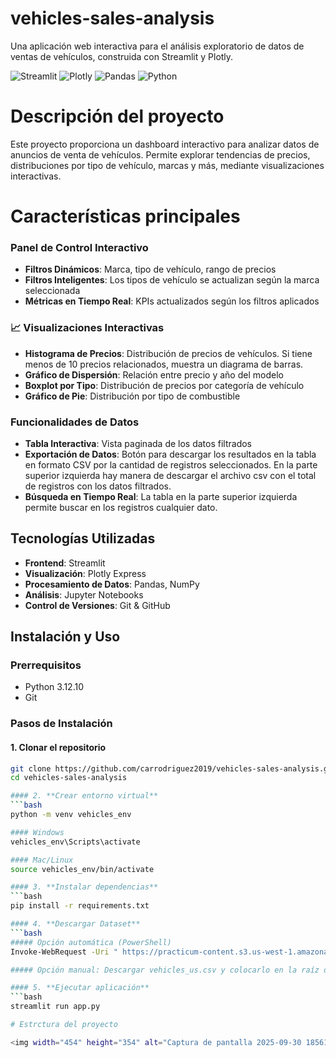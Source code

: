 # vehicles-sales-analysis
Una aplicación web interactiva para el análisis exploratorio de datos de ventas de vehículos, construida con Streamlit y Plotly.

![Streamlit](https://img.shields.io/badge/Streamlit-FF4B4B?style=for-the-badge&logo=Streamlit&logoColor=white)
![Plotly](https://img.shields.io/badge/Plotly-3F4F75?style=for-the-badge&logo=plotly)
![Pandas](https://img.shields.io/badge/Pandas-150458?style=for-the-badge&logo=pandas&logoColor=white)
![Python](https://img.shields.io/badge/Python-3776AB?style=for-the-badge&logo=python&logoColor=white)

# Descripción  del proyecto
Este proyecto proporciona un dashboard interactivo para analizar datos de anuncios de venta de vehículos. Permite explorar tendencias de precios, distribuciones por tipo de vehículo, marcas y más, mediante visualizaciones interactivas.

# Características principales

### Panel de Control Interactivo
- **Filtros Dinámicos**: Marca, tipo de vehículo, rango de precios
- **Filtros Inteligentes**: Los tipos de vehículo se actualizan según la marca seleccionada
- **Métricas en Tiempo Real**: KPIs actualizados según los filtros aplicados

### 📈 Visualizaciones Interactivas
- **Histograma de Precios**: Distribución de precios de vehículos. Si tiene menos de 10 precios relacionados, muestra un diagrama de barras. 
- **Gráfico de Dispersión**: Relación entre precio y año del modelo
- **Boxplot por Tipo**: Distribución de precios por categoría de vehículo
- **Gráfico de Pie**: Distribución por tipo de combustible

### Funcionalidades de Datos
- **Tabla Interactiva**: Vista paginada de los datos filtrados
- **Exportación de Datos**: Botón para descargar los resultados en la tabla en formato CSV por la cantidad de registros seleccionados. En la parte superior izquierda hay manera de descargar el archivo csv con el total de registros con los datos filtrados.
- **Búsqueda en Tiempo Real**: La tabla en la parte superior izquierda permite buscar en los registros cualquier dato.

## Tecnologías Utilizadas

- **Frontend**: Streamlit
- **Visualización**: Plotly Express
- **Procesamiento de Datos**: Pandas, NumPy
- **Análisis**: Jupyter Notebooks
- **Control de Versiones**: Git & GitHub

## Instalación y Uso

### Prerrequisitos
- Python 3.12.10
- Git

### Pasos de Instalación

#### 1. **Clonar el repositorio**
   ```bash
   git clone https://github.com/carrodriguez2019/vehicles-sales-analysis.git
   cd vehicles-sales-analysis

#### 2. **Crear entorno virtual**
   ```bash
  python -m venv vehicles_env

#### Windows
vehicles_env\Scripts\activate

#### Mac/Linux
source vehicles_env/bin/activate

#### 3. **Instalar dependencias**
   ```bash
  pip install -r requirements.txt

#### 4. **Descargar Dataset**
   ```bash
 ##### Opción automática (PowerShell)
  Invoke-WebRequest -Uri " https://practicum-content.s3.us-west-1.amazonaws.com/new-markets/Data_sprint_4_Refactored/vehicles_us.csv" -OutFile "vehicles_us.csv"
  
 ##### Opción manual: Descargar vehicles_us.csv y colocarlo en la raíz del proyecto

#### 5. **Ejecutar aplicación**
   ```bash
   streamlit run app.py

# Estrctura del proyecto

<img width="454" height="354" alt="Captura de pantalla 2025-09-30 185612" src="https://github.com/user-attachments/assets/aa535852-c63c-47b9-b6f1-b5d33a798c0d" />


 



